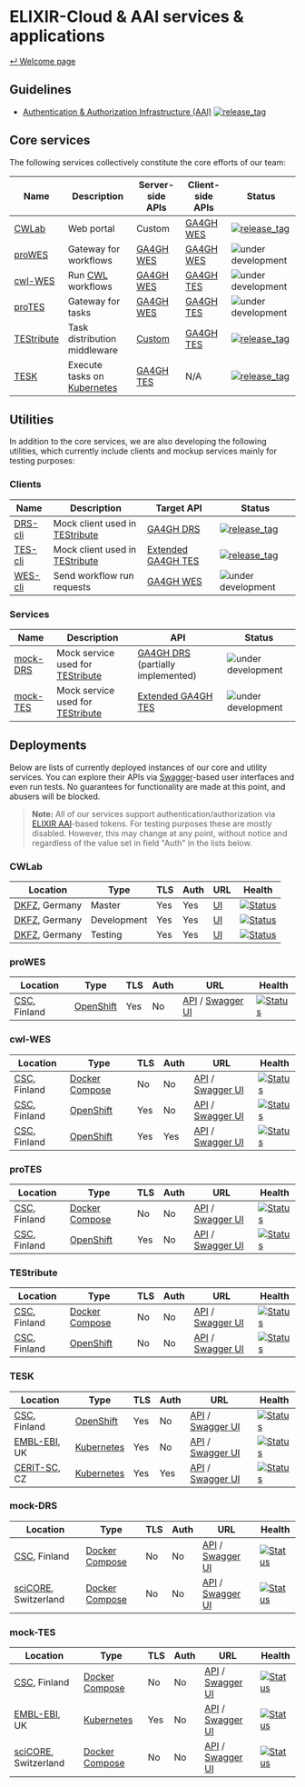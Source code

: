 # ELIXIR-Cloud & AAI services & applications

[&#8629; Welcome page][welcome-page]

## Guidelines

- [Authentication & Authorization Infrastructure (AAI)][guidelines-aai] [![release_tag][badges-aai-guidelines-release]][guidelines-aai-releases]

## Core services

The following services collectively constitute the core efforts of our team:

| Name | Description | Server-side APIs | Client-side APIs | Status |
| --- | --- | --- | --- | --- |
| [CWLab][apps-cwlab] | Web portal | Custom | [GA4GH WES][specs-ga4gh-wes] | [![release_tag][badges-cwlab-release]][apps-cwlab-releases] |
| [proWES][apps-pro-wes] | Gateway for workflows | [GA4GH WES][specs-ga4gh-wes] | [GA4GH WES][specs-ga4gh-wes] | ![under development][badges-under-development] |
| [cwl-WES][apps-cwl-wes] | Run [CWL][res-cwl] workflows | [GA4GH WES][specs-ga4gh-wes] | [GA4GH TES][specs-ga4gh-tes] | ![under development][badges-under-development] |
| [proTES][apps-pro-tes] | Gateway for tasks | [GA4GH WES][specs-ga4gh-tes] | [GA4GH TES][specs-ga4gh-tes] | ![under development][badges-under-development] |
| [TEStribute][apps-testribute] | Task distribution middleware | [Custom][specs-testribute] | [GA4GH TES][specs-ga4gh-wes] | [![release_tag][badges-testribute-release]][apps-testribute-releases] |
| [TESK][apps-tesk] | Execute tasks on [Kubernetes][res-kubernetes] | [GA4GH TES][specs-ga4gh-tes] | N/A | [![release_tag][badges-tesk-release]][apps-tesk-releases] |

## Utilities

In addition to the core services, we are also developing the following
utilities, which currently include clients and mockup services mainly for
testing purposes:

### Clients

| Name | Description | Target API | Status |
| --- | --- | --- | --- |
| [DRS-cli][clients-drs-cli] | Mock client used in [TEStribute][apps-testribute] | [GA4GH DRS][specs-ga4gh-drs] | [![release_tag][badges-drs-cli-release]][clients-drs-cli-releases] |
| [TES-cli][clients-tes-cli] | Mock client used in [TEStribute][apps-testribute] | [Extended GA4GH TES][specs-mock-tes] | [![release_tag][badges-tes-cli-release]][clients-tes-cli-releases] |
| [WES-cli][clients-wes-cli] | Send workflow run requests | [GA4GH WES][specs-ga4gh-wes] | ![under development][badges-under-development] |

### Services

| Name | Description | API | Status |
| --- | --- | --- | --- |
| [mock-DRS][mock-apps-drs] | Mock service used for [TEStribute][apps-testribute] | [GA4GH DRS][specs-ga4gh-drs] (partially implemented) | ![under development][badges-under-development] |
| [mock-TES][mock-apps-tes] | Mock service used for [TEStribute][apps-testribute] | [Extended GA4GH TES][specs-mock-tes] | ![under development][badges-under-development] |

## Deployments

Below are lists of currently deployed instances of our core and utility
services. You can explore their APIs via [Swagger][res-swagger]-based user
interfaces and even run tests. No guarantees for functionality are made at this
point, and abusers will be blocked.

> **Note:** All of our services support authentication/authorization via
> [ELIXIR AAI][elixir-aai]-based tokens. For testing purposes these are mostly
> disabled. However, this may change at any point, without notice and
> regardless of the value set in field "Auth" in the lists below.

### CWLab

| Location | Type | TLS | Auth | URL | Health |
| --- | --- | --- | --- | --- | --- |
| [DKFZ][loc-dkfz], Germany | Master | Yes | Yes | [UI][depl-ui-cwlab-dkfz-master] | [![Status][badges-health-cwlab-master]][depl-ui-cwlab-dkfz-master] |
| [DKFZ][loc-dkfz], Germany | Development | Yes | Yes | [UI][depl-ui-cwlab-dkfz-dev] | [![Status][badges-health-cwlab-dev]][depl-ui-cwlab-dkfz-dev] |
| [DKFZ][loc-dkfz], Germany | Testing | Yes | Yes | [UI][depl-ui-cwlab-dkfz-test] | [![Status][badges-health-cwlab-test]][depl-ui-cwlab-dkfz-test] |

### proWES

| Location | Type | TLS | Auth | URL | Health |
| --- | --- | --- | --- | --- | --- |
| [CSC][loc-csc], Finland | [OpenShift][res-openshift] | Yes | No | [API][depl-api-pro-wes-csc-openshift] / [Swagger UI][depl-ui-pro-wes-csc-openshift] | [![Status][badges-health-pro-wes-csc-openshift]][depl-ui-pro-wes-csc-openshift] |

### cwl-WES

| Location | Type | TLS | Auth | URL | Health |
| --- | --- | --- | --- | --- | --- |
| [CSC][loc-csc], Finland | [Docker Compose][res-docker-compose] | No | No | [API][depl-api-cwl-wes-csc-compose] / [Swagger UI][depl-ui-cwl-wes-csc-compose] | [![Status][badges-health-cwl-wes-csc-compose]][depl-ui-cwl-wes-csc-compose] |
| [CSC][loc-csc], Finland | [OpenShift][res-openshift] | Yes | No | [API][depl-api-cwl-wes-csc-openshift] / [Swagger UI][depl-ui-cwl-wes-csc-openshift] | [![Status][badges-health-cwl-wes-csc-openshift]][depl-ui-cwl-wes-csc-openshift] |
| [CSC][loc-csc], Finland | [OpenShift][res-openshift] | Yes | Yes | [API][depl-api-cwl-wes-csc-rahti] / [Swagger UI][depl-ui-cwl-wes-csc-rahti] | [![Status][badges-health-cwl-wes-csc-rahti]][depl-ui-cwl-wes-csc-rahti] |

### proTES

| Location | Type | TLS | Auth | URL | Health |
| --- | --- | --- | --- | --- | --- |
| [CSC][loc-csc], Finland | [Docker Compose][res-docker-compose] | No | No | [API][depl-api-pro-tes-csc-compose] / [Swagger UI][depl-ui-pro-tes-csc-compose] | [![Status][badges-health-pro-tes-csc-compose]][depl-ui-pro-tes-csc-compose] |
| [CSC][loc-csc], Finland | [OpenShift][res-openshift] | Yes | No | [API][depl-api-pro-tes-csc-openshift] / [Swagger UI][depl-ui-pro-tes-csc-openshift] | [![Status][badges-health-pro-tes-csc-openshift]][depl-ui-pro-tes-csc-openshift] |

### TEStribute

| Location | Type | TLS | Auth | URL | Health |
| --- | --- | --- | --- | --- | --- |
| [CSC][loc-csc], Finland | [Docker Compose][res-docker-compose] | No | No | [API][depl-api-testribute-csc-compose] / [Swagger UI][depl-ui-testribute-csc-compose] | [![Status][badges-health-testribute-csc-compose]][depl-ui-testribute-csc-compose] |
| [CSC][loc-csc], Finland | [OpenShift][res-openshift] | No | No | [API][depl-api-testribute-csc-openshift] / [Swagger UI][depl-ui-testribute-csc-openshift] | [![Status][badges-health-testribute-csc-openshift]][depl-ui-testribute-csc-openshift] |

### TESK

| Location | Type | TLS | Auth | URL | Health |
| --- | --- | --- | --- | --- | --- |
| [CSC][loc-csc], Finland | [OpenShift][res-openshift] | Yes | No | [API][depl-api-tesk-csc-openshift-2] / [Swagger UI][depl-ui-tesk-csc-openshift-2] | [![Status][badges-health-tesk-csc-openshift-2]][depl-ui-tesk-csc-openshift-2] |
| [EMBL-EBI][loc-ebi], UK | [Kubernetes][res-kubernetes] | Yes | No | [API][depl-api-tesk-ebi-kubernetes] / [Swagger UI][depl-ui-tesk-ebi-kubernetes] | [![Status][badges-health-tesk-ebi-kubernetes]][depl-ui-tesk-ebi-kubernetes] |
| [CERIT-SC][loc-cerit], CZ | [Kubernetes][res-kubernetes] | Yes | Yes | [API][depl-api-tesk-cerit-kubernetes] / [Swagger UI][depl-ui-tesk-cerit-kubernetes] | [![Status][badges-health-tesk-cerit-kubernetes]][depl-ui-tesk-cerit-kubernetes] |

### mock-DRS

| Location | Type | TLS | Auth | URL | Health |
| --- | --- | --- | --- | --- | --- |
| [CSC][loc-csc], Finland | [Docker Compose][res-docker-compose] | No | No | [API][depl-api-mock-drs-csc-compose] / [Swagger UI][depl-ui-mock-drs-csc-compose] | [![Status][badges-health-mock-drs-csc-compose]][depl-ui-mock-drs-csc-compose] |
| [sciCORE][loc-bz], Switzerland | [Docker Compose][res-docker-compose] | No | No | [API][depl-api-mock-drs-bz-compose] / [Swagger UI][depl-ui-mock-drs-bz-compose] | [![Status][badges-health-mock-drs-bz-compose]][depl-ui-mock-drs-bz-compose] |

### mock-TES

| Location | Type | TLS | Auth | URL | Health |
| --- | --- | --- | --- | --- | --- |
| [CSC][loc-csc], Finland | [Docker Compose][res-docker-compose] | No | No | [API][depl-api-mock-tes-csc-compose] / [Swagger UI][depl-ui-mock-tes-csc-compose] | [![Status][badges-health-mock-tes-csc-compose]][depl-ui-mock-tes-csc-compose] |
| [EMBL-EBI][loc-ebi], UK | [Kubernetes][res-kubernetes] | Yes | No | [API][depl-api-mock-tes-ebi-kubernetes] / [Swagger UI][depl-ui-mock-tes-ebi-kubernetes] | [![Status][badges-health-mock-tes-ebi-kubernetes]][depl-ui-mock-tes-ebi-kubernetes] |
| [sciCORE][loc-bz], Switzerland | [Docker Compose][res-docker-compose] | No | No | [API][depl-api-mock-tes-bz-compose] / [Swagger UI][depl-ui-mock-tes-bz-compose] | [![Status][badges-health-mock-tes-bz-compose]][depl-ui-mock-tes-bz-compose] |

[apps-cwlab]: <https://github.com/CompEpigen/CWLab>
[apps-cwlab-releases]: <https://github.com/CompEpigen/CWLab/releases>
[apps-cwl-wes]: <https://github.com/elixir-cloud-aai/cwl-WES>
[apps-pro-tes]: <https://github.com/elixir-cloud-aai/proTES>
[apps-pro-wes]: <https://github.com/elixir-cloud-aai/proWES>
[apps-tesk]: <https://github.com/EMBL-EBI-TSI/TESK>
[apps-tesk-releases]: <https://github.com/EMBL-EBI-TSI/tesk-api/releases>
[apps-testribute]: <https://github.com/elixir-cloud-aai/TEStribute>
[apps-testribute-releases]: <https://github.com/elixir-cloud-aai/TEStribute/releases>
[badges-aai-guidelines-release]: <https://img.shields.io/github/v/tag/elixir-cloud-aai/elixir-aai-guidelines?color=C39BD3>
[badges-cwlab-release]: <https://img.shields.io/github/v/tag/CompEpigen/CWLab?color=C39BD3>
[badges-drs-cli-release]: <https://img.shields.io/github/v/tag/elixir-cloud-aai/DRS-cli?color=C39BD3>
[badges-tesk-release]: <https://img.shields.io/github/v/tag/EMBL-EBI-TSI/tesk-api?color=C39BD3>
[badges-health-cwl-wes-csc-compose]: <https://img.shields.io/website?url=http%3A%2F%2F193.167.189.73%3A7777%2Fga4gh%2Fwes%2Fv1%2Fui>
[badges-health-cwl-wes-csc-openshift]: <https://img.shields.io/website?url=https%3A%2F%2Fwes.rahtiapp.fi%2Fga4gh%2Fwes%2Fv1%2Fui>
[badges-health-cwl-wes-csc-rahti]: <https://img.shields.io/website?url=https%3A%2F%2Fcsc-wes.rahtiapp.fi%2Fga4gh%2Fwes%2Fv1%2Fui%2F>
[badges-health-cwlab-dev]: <https://img.shields.io/website?url=https%3A%2F%2Fcwlab.dev.krini.ingress.rancher.computational.bio%2F>
[badges-health-cwlab-master]: <https://img.shields.io/website?url=https%3A%2F%2Fcwlab.krini.ingress.rancher.computational.bio%2F>
[badges-health-cwlab-test]: <https://img.shields.io/website?url=https%3A%2F%2Fcwlab.testing.krini.ingress.rancher.computational.bio%2F>
[badges-health-mock-drs-bz-compose]: <https://img.shields.io/website?url=http%3A%2F%2F131.152.229.71%2Fga4gh%2Fdrs%2Fv1%2Fui>
[badges-health-mock-drs-csc-compose]: <https://img.shields.io/website?url=http%3A%2F%2F193.166.24.114%2Fga4gh%2Fdrs%2Fv1%2Fui>
[badges-health-mock-tes-bz-compose]: <https://img.shields.io/website?url=http%3A%2F%2F131.152.229.70%2Fga4gh%2Ftes%2Fv1%2Fui>
[badges-health-mock-tes-csc-compose]: <https://img.shields.io/website?url=http%3A%2F%2F193.166.24.111%2Fga4gh%2Ftes%2Fv1%2Fui>
[badges-health-mock-tes-ebi-kubernetes]: <https://img.shields.io/website?url=https%3A%2F%2Ftes1.tsi.ebi.ac.uk%2Fmock%2Fga4gh%2Ftes%2Fv1%2Fui%2F>
[badges-health-pro-tes-csc-compose]: <https://img.shields.io/website?url=http%3A%2F%2F86.50.252.55:7878%2Fga4gh%2Ftes%2Fv1%2Fui>
[badges-health-pro-tes-csc-openshift]: <https://img.shields.io/website?url=https%3A%2F%2Fprotes.rahtiapp.fi%2Fga4gh%2Ftes%2Fv1%2Fui>
[badges-health-pro-wes-csc-openshift]: <https://img.shields.io/website?url=https%3A%2F%2Fprowes.c03.k8s-popup.csc.fi%2Fga4gh%2Fwes%2Fv1%2Fui>
[badges-health-tesk-cerit-kubernetes]: <https://img.shields.io/website?url=https%3A%2F%2Felixir-tesk2.cerit-sc.cz%2F>
[badges-health-tesk-csc-openshift-2]: <https://img.shields.io/website?url=https%3A%2F%2Fcsc-tesk.rahtiapp.fi%2F>
[badges-health-tesk-ebi-kubernetes]: <https://img.shields.io/website?url=https%3A%2F%2Ftes1.tsi.ebi.ac.uk%2Ftes%2Fv1%2Ftasks%2Fservice-info>
[badges-health-testribute-csc-compose]: <https://img.shields.io/website?url=http%3A%2F%2Fvm2051.kaj.pouta.csc.fi:7979%2Fui>
[badges-health-testribute-csc-openshift]: <https://img.shields.io/website?url=http%3A%2F%2Ftestribute.rahtiapp.fi%2Fui>
[badges-tes-cli-release]: <https://img.shields.io/github/v/tag/elixir-cloud-aai/TES-cli?color=C39BD3>
[badges-testribute-release]: <https://img.shields.io/github/v/tag/elixir-cloud-aai/TEStribute?color=C39BD3>
[badges-under-development]: <https://img.shields.io/static/v1?label=development&message=active&color=yellowgreen>
[clients-drs-cli]: <https://github.com/elixir-cloud-aai/DRS-cli>
[clients-drs-cli-releases]: <https://github.com/elixir-cloud-aai/DRS-cli/releases>
[clients-tes-cli]: <https://github.com/elixir-cloud-aai/TES-cli>
[clients-tes-cli-releases]: <https://github.com/elixir-cloud-aai/TES-cli/releases>
[clients-wes-cli]: <https://github.com/elixir-cloud-aai/WES-cli>
[depl-api-cwl-wes-csc-compose]: <http://193.167.189.73:7777/ga4gh/wes/v1/>
[depl-api-cwl-wes-csc-openshift]: <https://wes.rahtiapp.fi/ga4gh/wes/v1/>
[depl-api-cwl-wes-csc-rahti]: <https://csc-wes.rahtiapp.fi/ga4gh/wes/v1/>
[depl-api-mock-drs-bz-compose]: <http://131.152.229.71/ga4gh/drs/v1/>
[depl-api-mock-drs-csc-compose]: <http://193.166.24.114/ga4gh/drs/v1/>
[depl-api-mock-tes-bz-compose]: <http://131.152.229.70/ga4gh/tes/v1/>
[depl-api-mock-tes-csc-compose]: <http://193.166.24.111/ga4gh/tes/v1/>
[depl-api-mock-tes-ebi-kubernetes]: <https://tes1.tsi.ebi.ac.uk/mock/ga4gh/tes/v1/>
[depl-api-pro-tes-csc-compose]: <http://86.50.252.55:7878/ga4gh/tes/v1/>
[depl-api-pro-tes-csc-openshift]: <https://protes.rahtiapp.fi/ga4gh/tes/v1/>
[depl-api-pro-wes-csc-openshift]: <https://prowes.c03.k8s-popup.csc.fi/ga4gh/wes/v1/>
[depl-api-tesk-cerit-kubernetes]: <https://elixir-tesk2.cerit-sc.cz/>
[depl-api-tesk-csc-openshift-2]: <https://csc-tesk.rahtiapp.fi/>
[depl-api-tesk-ebi-kubernetes]: <https://tes1.tsi.ebi.ac.uk/tes>
[depl-api-testribute-csc-compose]: <http://vm2051.kaj.pouta.csc.fi:7979/>
[depl-api-testribute-csc-openshift]: <http://testribute.rahtiapp.fi/>
[depl-ui-cwl-wes-csc-compose]: <http://193.167.189.73:7777/ga4gh/wes/v1/ui/>
[depl-ui-cwl-wes-csc-openshift]: <https://wes.rahtiapp.fi/ga4gh/wes/v1/ui/>
[depl-ui-cwl-wes-csc-rahti]: <https://csc-wes.rahtiapp.fi/ga4gh/wes/v1/ui/>
[depl-ui-cwlab-dkfz-dev]: <https://cwlab.dev.krini.ingress.rancher.computational.bio/>
[depl-ui-cwlab-dkfz-master]: <https://cwlab.krini.ingress.rancher.computational.bio/>
[depl-ui-cwlab-dkfz-test]: <https://cwlab.testing.krini.ingress.rancher.computational.bio/>
[depl-ui-mock-drs-bz-compose]: <http://131.152.229.71/ga4gh/drs/v1/ui/>
[depl-ui-mock-drs-csc-compose]: <http://193.166.24.114/ga4gh/drs/v1/ui/>
[depl-ui-mock-tes-bz-compose]: <http://131.152.229.70/ga4gh/tes/v1/ui/>
[depl-ui-mock-tes-csc-compose]: <http://193.166.24.111/ga4gh/tes/v1/ui/>
[depl-ui-mock-tes-ebi-kubernetes]: <https://tes1.tsi.ebi.ac.uk/mock/ga4gh/tes/v1/ui/>
[depl-ui-pro-tes-csc-compose]: <http://86.50.252.55:7878/ga4gh/tes/v1/ui/>
[depl-ui-pro-tes-csc-openshift]: <https://protes.rahtiapp.fi/ga4gh/tes/v1/ui/>
[depl-ui-pro-wes-csc-openshift]: <https://prowes.c03.k8s-popup.csc.fi/ga4gh/wes/v1/ui/>
[depl-ui-tesk-cerit-kubernetes]: <https://elixir-tesk2.cerit-sc.cz/>
[depl-ui-tesk-csc-openshift-2]: <https://csc-tesk.rahtiapp.fi/>
[depl-ui-tesk-ebi-kubernetes]: <https://tes1.tsi.ebi.ac.uk/tes>
[depl-ui-testribute-csc-compose]: <http://vm2051.kaj.pouta.csc.fi:7979/ui/>
[depl-ui-testribute-csc-openshift]: <http://testribute.rahtiapp.fi/ui/>
[elixir-aai]: <https://elixir-europe.org/services/compute/aai>
[guidelines-aai]: <https://github.com/elixir-cloud-aai/elixir-aai-guidelines>
[guidelines-aai-releases]: <https://github.com/elixir-cloud-aai/elixir-aai-guidelines/releases>
[loc-bz]: <https://scicore.unibas.ch/>
[loc-csc]: <https://www.csc.fi/>
[loc-dkfz]: <https://www.dkfz.de/en/index.html>
[loc-ebi]: <https://www.ebi.ac.uk/>
[loc-cerit]: <https://www.cerit-sc.cz/>
[mock-apps-drs]: <https://github.com/elixir-cloud-aai/mock-DRS>
[mock-apps-tes]: <https://github.com/elixir-cloud-aai/mock-TES>
[res-cwl]: <https://www.commonwl.org/>
[res-docker-compose]: <https://docs.docker.com/compose/>
[res-kubernetes]: <https://kubernetes.io/>
[res-openshift]: <https://www.openshift.com/>
[res-swagger]: <https://swagger.io/>
[specs-ga4gh-drs]: <https://github.com/ga4gh/data-repository-service-schemas>
[specs-ga4gh-tes]: <https://github.com/ga4gh/task-execution-schemas>
[specs-ga4gh-wes]: <https://github.com/ga4gh/workflow-execution-service-schemas>
[specs-mock-tes]: <https://github.com/elixir-cloud-aai/mock-TES/blob/dev/mock_tes/specs/schema.task_execution_service.d55bf88.openapi.modified.yaml>
[specs-testribute]: <https://github.com/elixir-cloud-aai/TEStribute/blob/dev/TEStribute/specs/schema.TEStribute.openapi.yaml>
[welcome-page]: ../README.md
